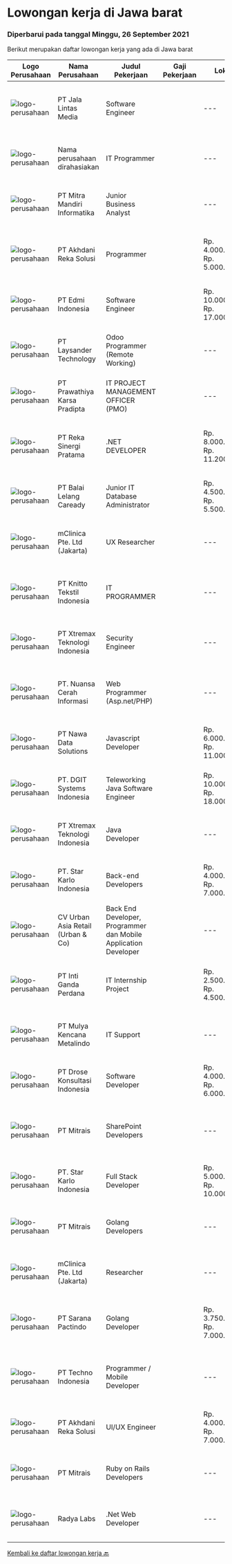 
  # Lowongan kerja di Jawa barat

  ### Diperbarui pada tanggal Minggu, 26 September 2021

  Berikut merupakan daftar lowongan kerja yang ada di Jawa barat

  |Logo Perusahaan | Nama Perusahaan | Judul Pekerjaan | Gaji Pekerjaan | Lokasi | Deskripsi | Tanggal diunggah | Pranala |
  | -------------- | --------------- | --------------- | --------- | --------- | -------------- | ------- | ----------- |
  |![logo-perusahaan](https://image-service-cdn.seek.com.au/621467aa6bd3ffb0d54aac7147d68597afd19ca2/ee4dce1061f3f616224767ad58cb2fc751b8d2dc)|PT Jala Lintas Media|Software Engineer||---|Cibinong|1. Responsible for the maintenance, research and development of the internal and external web application2. Troubleshoot and resolve IT service issues...|Sabtu, 25 September 2021|https://www.jobstreet.co.id/id/job/software-engineer-3630165?token=0~8ed2b6e6-9d5b-47d3-9f21-da1c7e1edec0&sectionRank=1&jobId=jobstreet-id-job-3630165|
|![logo-perusahaan](https://us.123rf.com/450wm/pavelstasevich/pavelstasevich1811/pavelstasevich181101027/112815900-stock-vector-no-image-available-icon-flat-vector.jpg?ver=6)|Nama perusahaan dirahasiakan|IT Programmer||---|Bandung|Deskripsi Pekerjaan : Membuat &amp; memodifikasi laporan yang dibutuhkan oleh pengguna sesuai dengan rancangan  Membuat &amp; memodifikasi program...|Sabtu, 25 September 2021|https://www.jobstreet.co.id/id/job/it-programmer-3630375?token=0~8ed2b6e6-9d5b-47d3-9f21-da1c7e1edec0&sectionRank=2&jobId=jobstreet-id-job-3630375|
|![logo-perusahaan](https://image-service-cdn.seek.com.au/a96b277f3c491cfac9cdd5e54c6c2f27fb992da4/ee4dce1061f3f616224767ad58cb2fc751b8d2dc)|PT Mitra Mandiri Informatika|Junior Business Analyst||---|Bandung|Job Specification : Candidate must possess at least a Bachelor's Degree, Master's Degree / Post Graduate Degree, Computer Science/Information...|Jumat, 24 September 2021|https://www.jobstreet.co.id/id/job/junior-business-analyst-3638573?token=0~8ed2b6e6-9d5b-47d3-9f21-da1c7e1edec0&sectionRank=3&jobId=jobstreet-id-job-3638573|
|![logo-perusahaan](https://image-service-cdn.seek.com.au/6e8788e55b83d22af1022fe3067e73fdcb032b02/ee4dce1061f3f616224767ad58cb2fc751b8d2dc)|PT Akhdani Reka Solusi|Programmer||Rp. 4.000.000-Rp. 5.000.000|Bandung|Tanggung jawab: Coding dan debugging Melakukan pengujian modul yang dikembangkan Mengelola database Mempersiapkan environment server Deploy source...|Sabtu, 25 September 2021|https://www.jobstreet.co.id/id/job/programmer-3630374?token=0~8ed2b6e6-9d5b-47d3-9f21-da1c7e1edec0&sectionRank=4&jobId=jobstreet-id-job-3630374|
|![logo-perusahaan](https://image-service-cdn.seek.com.au/4f5282e908384b9e2acf19476d1c55541bbfe3ce/ee4dce1061f3f616224767ad58cb2fc751b8d2dc)|PT Edmi Indonesia|Software Engineer||Rp. 10.000.000-Rp. 17.000.000|Cikarang|Job briefWe are looking for an experienced .NET Software Engineer to build complex systems in the smart metering business. You will be directly...|Sabtu, 25 September 2021|https://www.jobstreet.co.id/id/job/software-engineer-3625351?token=0~8ed2b6e6-9d5b-47d3-9f21-da1c7e1edec0&sectionRank=5&jobId=jobstreet-id-job-3625351|
|![logo-perusahaan](https://image-service-cdn.seek.com.au/188a74a077f27d8848c0d2064a064a4fe1c3bbf1/ee4dce1061f3f616224767ad58cb2fc751b8d2dc)|PT Laysander Technology|Odoo Programmer (Remote Working)||---|Jakarta Raya|Remote Working / Work From HomeSuka Coding, User Friendly Oriented, Develop Program yang berdampak bagi orang banyak?Jadilah Odoo Developer di...|Sabtu, 25 September 2021|https://www.jobstreet.co.id/id/job/odoo-programmer-remote-working-3629973?token=0~8ed2b6e6-9d5b-47d3-9f21-da1c7e1edec0&sectionRank=6&jobId=jobstreet-id-job-3629973|
|![logo-perusahaan](https://image-service-cdn.seek.com.au/02c4a54e27a6514dfd9b4469db72d2841ede3ae4/ee4dce1061f3f616224767ad58cb2fc751b8d2dc)|PT Prawathiya Karsa Pradipta|IT PROJECT MANAGEMENT OFFICER (PMO)||---|Bekasi|Deskripsi Pekerjaan: Bertanggung jawab atas perencanaan, pengaturan, dan motivasi tim dalam mencapai kinerja tinggi dan pekerjaan yang berkualitas....|Kamis, 23 September 2021|https://www.jobstreet.co.id/id/job/it-project-management-officer-pmo-3637002?token=0~8ed2b6e6-9d5b-47d3-9f21-da1c7e1edec0&sectionRank=7&jobId=jobstreet-id-job-3637002|
|![logo-perusahaan](https://image-service-cdn.seek.com.au/5213f26be92fb1460d61b21c83b9c602f0da7378/ee4dce1061f3f616224767ad58cb2fc751b8d2dc)|PT Reka Sinergi Pratama|.NET DEVELOPER||Rp. 8.000.000-Rp. 11.200.000|Jakarta Raya|Tasks and Responsibilities  Develop Web Apps in .NET Framework/.NET Core with SQL Database and Cloud Service Platform. Develop, implement and test...|Sabtu, 25 September 2021|https://www.jobstreet.co.id/id/job/net-developer-3625070?token=0~8ed2b6e6-9d5b-47d3-9f21-da1c7e1edec0&sectionRank=8&jobId=jobstreet-id-job-3625070|
|![logo-perusahaan](https://image-service-cdn.seek.com.au/1d54b9315fe3a804acc4d74f391ab551271bdd42/ee4dce1061f3f616224767ad58cb2fc751b8d2dc)|PT Balai Lelang Caready|Junior IT Database Administrator||Rp. 4.500.000-Rp. 5.500.000|Bekasi|Responsibilities : Analyzing, diagnosing and installation to serveral area including desktop hardware, operating system, application software, network...|Kamis, 23 September 2021|https://www.jobstreet.co.id/id/job/junior-it-database-administrator-3637585?token=0~8ed2b6e6-9d5b-47d3-9f21-da1c7e1edec0&sectionRank=9&jobId=jobstreet-id-job-3637585|
|![logo-perusahaan](https://image-service-cdn.seek.com.au/7665bb5bd589f085f653b36d2f3cbccaf93e5953/ee4dce1061f3f616224767ad58cb2fc751b8d2dc)|mClinica Pte. Ltd (Jakarta)|UX Researcher||---|Aceh|mClinica is hiring for a UX Researcher to serve our clients in Southeast Asia and support our growth regionally and globally. We are looking for a...|Jumat, 24 September 2021|https://www.jobstreet.co.id/id/job/ux-researcher-3638463?token=0~8ed2b6e6-9d5b-47d3-9f21-da1c7e1edec0&sectionRank=10&jobId=jobstreet-id-job-3638463|
|![logo-perusahaan](https://image-service-cdn.seek.com.au/95c392ce622d6134b6173f8d6379a0068249ee50/ee4dce1061f3f616224767ad58cb2fc751b8d2dc)|PT Knitto Tekstil Indonesia|IT PROGRAMMER||---|Bandung|Kami mencari IT Programmer: Back End Developer yang terampil dan bersemangat untuk bergabung dengan tim kamiTugas dan Tanggung Jawab: Membuat program...|Jumat, 24 September 2021|https://www.jobstreet.co.id/id/job/it-programmer-3623556?token=0~8ed2b6e6-9d5b-47d3-9f21-da1c7e1edec0&sectionRank=11&jobId=jobstreet-id-job-3623556|
|![logo-perusahaan](https://image-service-cdn.seek.com.au/ce74a79d8ea261e54cdae65dc8035221535675cf/ee4dce1061f3f616224767ad58cb2fc751b8d2dc)|PT Xtremax Teknologi Indonesia|Security Engineer||---|Bandung|The Security Engineer is part of the infrastructure team at Xtremax, and we focus on the problem of keeping our systems safe and protect our customers...|Sabtu, 25 September 2021|https://www.jobstreet.co.id/id/job/security-engineer-3625222?token=0~8ed2b6e6-9d5b-47d3-9f21-da1c7e1edec0&sectionRank=12&jobId=jobstreet-id-job-3625222|
|![logo-perusahaan](https://image-service-cdn.seek.com.au/ccc9351bdb2230a6a680c29475ae1d118c709938/ee4dce1061f3f616224767ad58cb2fc751b8d2dc)|PT. Nuansa Cerah Informasi|Web Programmer (Asp.net/PHP)||---|Bandung|Lulusan D3/S1 Jurusan Teknik Informatika/Manajemen Informatika/Sistem Informasi/Teknik Komputer Menguasai bahasa pemrograman web (Asp.net/PHP, pyton...|Sabtu, 25 September 2021|https://www.jobstreet.co.id/id/job/web-programmer-asp-net-php-3624613?token=0~8ed2b6e6-9d5b-47d3-9f21-da1c7e1edec0&sectionRank=13&jobId=jobstreet-id-job-3624613|
|![logo-perusahaan](https://image-service-cdn.seek.com.au/562c83b2436ce4afeba686139d00421526838c1c/ee4dce1061f3f616224767ad58cb2fc751b8d2dc)|PT Nawa Data Solutions|Javascript Developer||Rp. 6.000.000-Rp. 11.000.000|Jakarta Utara|Job Opportunities: Having career experience at reputable company Having good portofolio Working experience in solid team Agile and Dinamic Working...|Sabtu, 25 September 2021|https://www.jobstreet.co.id/id/job/javascript-developer-3638995?token=0~8ed2b6e6-9d5b-47d3-9f21-da1c7e1edec0&sectionRank=14&jobId=jobstreet-id-job-3638995|
|![logo-perusahaan](https://image-service-cdn.seek.com.au/e1681d73e68b1b74b5b5136363b820dd70a250df/ee4dce1061f3f616224767ad58cb2fc751b8d2dc)|PT. DGIT Systems Indonesia|Teleworking Java Software Engineer||Rp. 10.000.000-Rp. 18.000.000|Bandung|We are looking for a talented Java engineer to join an experienced team of engineers working on our flagship products Telflow, a next-generation...|Sabtu, 25 September 2021|https://www.jobstreet.co.id/id/job/teleworking-java-software-engineer-3624616?token=0~8ed2b6e6-9d5b-47d3-9f21-da1c7e1edec0&sectionRank=15&jobId=jobstreet-id-job-3624616|
|![logo-perusahaan](https://image-service-cdn.seek.com.au/ce74a79d8ea261e54cdae65dc8035221535675cf/ee4dce1061f3f616224767ad58cb2fc751b8d2dc)|PT Xtremax Teknologi Indonesia|Java Developer||---|Bandung|Every step of Xtremax’s Adventure team needs several plans and also a strategy to reach team’s goals despite many obstacles ahead of them. That’s why...|Sabtu, 25 September 2021|https://www.jobstreet.co.id/id/job/java-developer-3625397?token=0~8ed2b6e6-9d5b-47d3-9f21-da1c7e1edec0&sectionRank=16&jobId=jobstreet-id-job-3625397|
|![logo-perusahaan](https://image-service-cdn.seek.com.au/f1bc1ec47ba290cfc5a866903c6f31f548e9c641/ee4dce1061f3f616224767ad58cb2fc751b8d2dc)|PT. Star Karlo Indonesia|Back-end Developers||Rp. 4.000.000-Rp. 7.000.000|Bandung|We are looking for an analytical, results-driven Back-end Developer who will work with team members to troubleshoot and improve current back-end...|Jumat, 24 September 2021|https://www.jobstreet.co.id/id/job/back-end-developers-3629667?token=0~8ed2b6e6-9d5b-47d3-9f21-da1c7e1edec0&sectionRank=17&jobId=jobstreet-id-job-3629667|
|![logo-perusahaan](https://image-service-cdn.seek.com.au/a3ae8b3c927ac864fea59ef9fe5e7f142e3eaddb/ee4dce1061f3f616224767ad58cb2fc751b8d2dc)|CV Urban Asia Retail (Urban & Co)|Back End Developer, Programmer dan Mobile Application Developer||---|Bogor|Kualifikasi Back End Developer Pendidikan minimal D3 Informatika Minimal Pengalaman 2 Tahun dibidang yang sama Memiliki ketrampilan komunikasi lisan...|Jumat, 24 September 2021|https://www.jobstreet.co.id/id/job/back-end-developer-programmer-dan-mobile-application-developer-3623920?token=0~8ed2b6e6-9d5b-47d3-9f21-da1c7e1edec0&sectionRank=18&jobId=jobstreet-id-job-3623920|
|![logo-perusahaan](https://image-service-cdn.seek.com.au/3e9ef2e5aa70a9e6a97fae5120fafa3056fa5e3f/ee4dce1061f3f616224767ad58cb2fc751b8d2dc)|PT Inti Ganda Perdana|IT Internship Project||Rp. 2.500.000-Rp. 4.500.000|Jakarta Utara|Requirements D3/S1 Sistem Informasi/ Teknik Informatika Menguasai pemograman Desktop dan Web Memahami pemograman PHP, Laravel, Bootstrap, MYSQL Pernah...|Sabtu, 25 September 2021|https://www.jobstreet.co.id/id/job/it-internship-project-3638890?token=0~8ed2b6e6-9d5b-47d3-9f21-da1c7e1edec0&sectionRank=19&jobId=jobstreet-id-job-3638890|
|![logo-perusahaan](https://image-service-cdn.seek.com.au/9b30f00e5d44221643d2b46b334a39edb1dbf377/ee4dce1061f3f616224767ad58cb2fc751b8d2dc)|PT Mulya Kencana Metalindo|IT Support||---|Bandung|Usia maksimal 28 tahun Minimal SMK Teknologi Komputer dan Jaringan Memiliki pengalaman minimal 1 tahun di bidang yang sama. Menguasai konsep...|Kamis, 23 September 2021|https://www.jobstreet.co.id/id/job/it-support-3637284?token=0~8ed2b6e6-9d5b-47d3-9f21-da1c7e1edec0&sectionRank=20&jobId=jobstreet-id-job-3637284|
|![logo-perusahaan](https://image-service-cdn.seek.com.au/f9191d7d671d33500c73ae9486a83788c4852c1f/ee4dce1061f3f616224767ad58cb2fc751b8d2dc)|PT Drose Konsultasi Indonesia|Software Developer||Rp. 4.000.000-Rp. 6.000.000|Depok|Responsibilities: Develop web application with Java and Java Script language Develop mobile application on Android or iOS Consult client's operation...|Sabtu, 25 September 2021|https://www.jobstreet.co.id/id/job/software-developer-3625451?token=0~8ed2b6e6-9d5b-47d3-9f21-da1c7e1edec0&sectionRank=21&jobId=jobstreet-id-job-3625451|
|![logo-perusahaan](https://image-service-cdn.seek.com.au/969b0c47f133a1e0155056a5d964c63953dd6304/ee4dce1061f3f616224767ad58cb2fc751b8d2dc)|PT Mitrais|SharePoint Developers||---|Denpasar|Build your Career with Mitrais ! We're looking for experienced SharePoint Developers to be part of our team  What will you be doing? Develop REST APIs...|Sabtu, 25 September 2021|https://www.jobstreet.co.id/id/job/sharepoint-developers-3638958?token=0~8ed2b6e6-9d5b-47d3-9f21-da1c7e1edec0&sectionRank=22&jobId=jobstreet-id-job-3638958|
|![logo-perusahaan](https://image-service-cdn.seek.com.au/f1bc1ec47ba290cfc5a866903c6f31f548e9c641/ee4dce1061f3f616224767ad58cb2fc751b8d2dc)|PT. Star Karlo Indonesia|Full Stack Developer||Rp. 5.000.000-Rp. 10.000.000|Bandung|We are looking for a highly skilled computer programmer who is comfortable with both front and back end programming. Full stack developers are...|Jumat, 24 September 2021|https://www.jobstreet.co.id/id/job/full-stack-developer-3629719?token=0~8ed2b6e6-9d5b-47d3-9f21-da1c7e1edec0&sectionRank=23&jobId=jobstreet-id-job-3629719|
|![logo-perusahaan](https://image-service-cdn.seek.com.au/969b0c47f133a1e0155056a5d964c63953dd6304/ee4dce1061f3f616224767ad58cb2fc751b8d2dc)|PT Mitrais|Golang Developers||---|Bali|Build your Career with Mitrais!We're looking for experienced Golang Developers to be part of our team. What will you be doing? Liaising with...|Jumat, 24 September 2021|https://www.jobstreet.co.id/id/job/golang-developers-3628708?token=0~8ed2b6e6-9d5b-47d3-9f21-da1c7e1edec0&sectionRank=24&jobId=jobstreet-id-job-3628708|
|![logo-perusahaan](https://image-service-cdn.seek.com.au/7665bb5bd589f085f653b36d2f3cbccaf93e5953/ee4dce1061f3f616224767ad58cb2fc751b8d2dc)|mClinica Pte. Ltd (Jakarta)|Researcher||---|Aceh|mClinica is hiring for a Researcher to serve our clients in Indonesia and support our growth regionally and globally. We are looking for a highly...|Rabu, 22 September 2021|https://www.jobstreet.co.id/id/job/researcher-3621348?token=0~8ed2b6e6-9d5b-47d3-9f21-da1c7e1edec0&sectionRank=25&jobId=jobstreet-id-job-3621348|
|![logo-perusahaan](https://image-service-cdn.seek.com.au/98982338245954acade7338ecccff8adaf4bc449/ee4dce1061f3f616224767ad58cb2fc751b8d2dc)|PT Sarana Pactindo|Golang Developer||Rp. 3.750.000-Rp. 7.000.000|Jawa Barat|Deskripsi pekerjaan: Fokusnya adalah pada Pengembangan Backend Golang Merancang dan mengembangkan platform backend Memelihara dan memperbaiki aplikasi...|Jumat, 24 September 2021|https://www.jobstreet.co.id/id/job/golang-developer-3629768?token=0~8ed2b6e6-9d5b-47d3-9f21-da1c7e1edec0&sectionRank=26&jobId=jobstreet-id-job-3629768|
|![logo-perusahaan](https://image-service-cdn.seek.com.au/8bda9f9cbe943566e0ee7ae263f24c0e8e3f68da/ee4dce1061f3f616224767ad58cb2fc751b8d2dc)|PT Techno Indonesia|Programmer / Mobile Developer||---|Bekasi|PT Tri Saudara Sentosa Industri (www.tri-saudara.com) adalah sebuah perusahaan yang bergerak dalam bidang mold maker dan plastic injection yang telah...|Jumat, 24 September 2021|https://www.jobstreet.co.id/id/job/programmer-mobile-developer-3623789?token=0~8ed2b6e6-9d5b-47d3-9f21-da1c7e1edec0&sectionRank=27&jobId=jobstreet-id-job-3623789|
|![logo-perusahaan](https://image-service-cdn.seek.com.au/6e8788e55b83d22af1022fe3067e73fdcb032b02/ee4dce1061f3f616224767ad58cb2fc751b8d2dc)|PT Akhdani Reka Solusi|UI/UX Engineer||Rp. 4.000.000-Rp. 7.000.000|Bandung|Persyaratan : Pendidikan S1 Desain Grafis, DKV atau sejenis Diutamakan memiliki pengalaman bekerja sebagai UX engineer minimal 1 tahun Memiliki...|Sabtu, 25 September 2021|https://www.jobstreet.co.id/id/job/ui-ux-engineer-3630527?token=0~8ed2b6e6-9d5b-47d3-9f21-da1c7e1edec0&sectionRank=28&jobId=jobstreet-id-job-3630527|
|![logo-perusahaan](https://image-service-cdn.seek.com.au/969b0c47f133a1e0155056a5d964c63953dd6304/ee4dce1061f3f616224767ad58cb2fc751b8d2dc)|PT Mitrais|Ruby on Rails Developers||---|Bali|Build your Career with Mitrais ! We're urgently looking for experienced Ruby On Rails  Developers to be part of our team for an immediate...|Jumat, 24 September 2021|https://www.jobstreet.co.id/id/job/ruby-on-rails-developers-3628712?token=0~8ed2b6e6-9d5b-47d3-9f21-da1c7e1edec0&sectionRank=29&jobId=jobstreet-id-job-3628712|
|![logo-perusahaan](https://image-service-cdn.seek.com.au/ff23a19c0aee1ae3b8d68d8ab4c56af15deea686/ee4dce1061f3f616224767ad58cb2fc751b8d2dc)|Radya Labs|.Net Web Developer||---|Bandung|Radya Labs saat ini mencari software engineer yang mampu mengembangkan aplikasi web yang fungsional dan bermanfaat. Posisi ini diharapkan untuk...|Jumat, 24 September 2021|https://www.jobstreet.co.id/id/job/net-web-developer-3638553?token=0~8ed2b6e6-9d5b-47d3-9f21-da1c7e1edec0&sectionRank=30&jobId=jobstreet-id-job-3638553|


  [Kembali ke daftar lowongan kerja 🔙](../README.md#daftar-lowongan-kerja)
  